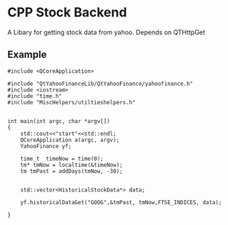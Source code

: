 # CPP Stock Backend

A Libary for getting stock data from yahoo. Depends on QTHttpGet

## Example
	#include <QCoreApplication>

	#include "QtYahooFinanceLib/QtYahooFinance/yahoofinance.h"
	#include <iostream>
	#include "time.h"
	#include "MiscHelpers/utiltieshelpers.h"


	int main(int argc, char *argv[])
	{
		std::cout<<"start"<<std::endl;
		QCoreApplication a(argc, argv);
		YahooFinance yf;

		time_t  timeNow = time(0);
		tm* tmNow = localtime(&timeNow);
		tm tmPast = addDays(tmNow, -30);


		std::vector<HistoricalStockData*> data;

		yf.historicalDataGet("GOOG",&tmPast, tmNow,FTSE_INDICES, data);

	}




